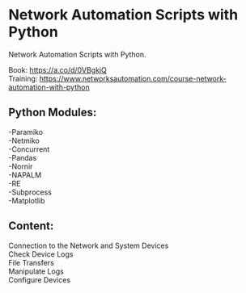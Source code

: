 # Network Automation Scripts with Python
Network Automation Scripts with Python.  

Book: https://a.co/d/0VBgkjQ  
Training: https://www.networksautomation.com/course-network-automation-with-python    
  
  
## Python Modules:
-Paramiko  
-Netmiko  
-Concurrent  
-Pandas  
-Nornir  
-NAPALM  
-RE  
-Subprocess  
-Matplotlib  


## Content:
Connection to the Network and System Devices  
Check Device Logs  
File Transfers  
Manipulate Logs  
Configure Devices  
